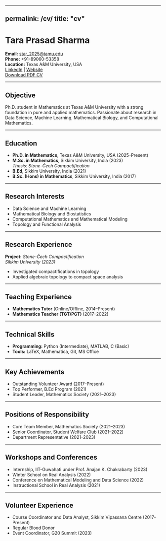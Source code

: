 
---
permalink: /cv/
title: "cv"
---


# Tara Prasad Sharma

**Email:** [star_2025@tamu.edu](mailto:star_2025@tamu.edu)  
**Phone:** +91-89060-53358  
**Location:** Texas A&M University, USA  
[LinkedIn](https://linkedin.com/in/taraps) | [Website](https://tarapsharma.github.io)  
[Download PDF CV](TaraPrasadSharma_CV.pdf)

---

## Objective

Ph.D. student in Mathematics at Texas A&M University with a strong foundation in pure and applied mathematics. Passionate about research in Data Science, Machine Learning, Mathematical Biology, and Computational Mathematics.

---

## Education

- **Ph.D. in Mathematics**, Texas A&M University, USA (2025–Present)  
- **M.Sc. in Mathematics**, Sikkim University, India (2023)  
  *Thesis: Stone–Čech Compactification*  
- **B.Ed**, Sikkim University, India (2021)  
- **B.Sc. (Hons) in Mathematics**, Sikkim University, India (2017)  

---

## Research Interests

- Data Science and Machine Learning  
- Mathematical Biology and Biostatistics  
- Computational Mathematics and Mathematical Modeling  
- Topology and Functional Analysis  

---

## Research Experience

**Project:** *Stone–Čech Compactification*  
*Sikkim University (2023)*  
- Investigated compactifications in topology  
- Applied algebraic topology to compact space analysis  

---

## Teaching Experience

- **Mathematics Tutor** (Online/Offline, 2014–Present)  
- **Mathematics Teacher (TGT/PGT)** (2017–2022)  

---

## Technical Skills

- **Programming:** Python (Intermediate), MATLAB, C (Basic)  
- **Tools:** LaTeX, Mathematica, Git, MS Office  

---

## Key Achievements

- Outstanding Volunteer Award (2017–Present)  
- Top Performer, B.Ed Program (2021)  
- Student Leader, Mathematics Society (2021–2023)  

---

## Positions of Responsibility

- Core Team Member, Mathematics Society (2021–2023)  
- Senior Coordinator, Student Welfare Club (2021–2022)  
- Department Representative (2021–2023)  

---

## Workshops and Conferences

- Internship, IIT-Guwahati under Prof. Anajan K. Chakrabarty (2023)  
- Winter School on Real Analysis (2022)  
- Conference on Mathematical Modeling and Data Science (2022)  
- Instructional School in Real Analysis (2021)  

---

## Volunteer Experience

- Course Coordinator and Data Analyst, Sikkim Vipassana Centre (2017–Present)  
- Regular Blood Donor  
- Event Coordinator, G20 Summit (2023)
